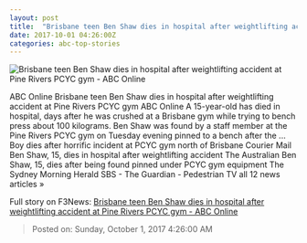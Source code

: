 ```yaml
---
layout: post
title:  "Brisbane teen Ben Shaw dies in hospital after weightlifting accident at Pine Rivers PCYC gym - ABC Online"
date: 2017-10-01 04:26:00Z
categories: abc-top-stories
---
```


![Brisbane teen Ben Shaw dies in hospital after weightlifting accident at Pine Rivers PCYC gym - ABC Online](http://www.abc.net.au/news/image/9005434-1x1-700x700.jpg)

ABC Online Brisbane teen Ben Shaw dies in hospital after weightlifting accident at Pine Rivers PCYC gym ABC Online A 15-year-old has died in hospital, days after he was crushed at a Brisbane gym while trying to bench press about 100 kilograms. Ben Shaw was found by a staff member at the Pine Rivers PCYC gym on Tuesday evening pinned to a bench after the ... Boy dies after horrific incident at PCYC gym north of Brisbane Courier Mail Ben Shaw, 15, dies in hospital after weightlifting accident The Australian Ben Shaw, 15, dies after being found pinned under PCYC gym equipment The Sydney Morning Herald SBS - The Guardian - Pedestrian TV all 12 news articles »


Full story on F3News: [Brisbane teen Ben Shaw dies in hospital after weightlifting accident at Pine Rivers PCYC gym - ABC Online](http://www.f3nws.com/n/FfWxzG)

> Posted on: Sunday, October 1, 2017 4:26:00 AM
